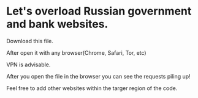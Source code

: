 # Let's overload Russian government and bank websites.
Download this file.

After open it with any browser(Chrome, Safari, Tor, etc)

VPN is advisable.

After you open the file in the browser you can see the requests piling up!

Feel free to add other websites within the targer region of the code.
